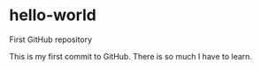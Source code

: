 # hello-world
First GitHub repository

This is my first commit to GitHub. There is so much I have to learn.
